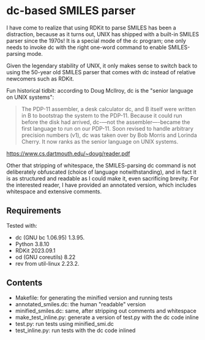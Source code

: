 dc-based SMILES parser
======================

I have come to realize that using RDKit to parse SMILES has been a
distraction, because as it turns out, UNIX has shipped with a built-in SMILES
parser since the 1970s! It is a special mode of the `dc` program; one only
needs to invoke dc with the right one-word command to enable SMILES-parsing
mode.

Given the legendary stability of UNIX, it only makes sense to switch back to
using the 50-year old SMILES parser that comes with dc instead of relative
newcomers such as RDKit.

Fun historical tidbit: according to Doug McIlroy, dc is the "senior language
on UNIX systems":

> The PDP-11 assembler, a desk calculator dc, and B itself were written in B
> to bootstrap the system to the PDP-11. Because it could run before the disk
> had arrived, dc-—not the assembler—-became the first language to run on our
> PDP-11. Soon revised to handle arbitrary precision numbers (v1), dc was
> taken over by Bob Morris and Lorinda Cherry. It now ranks as the senior
> language on UNIX systems.

https://www.cs.dartmouth.edu/~doug/reader.pdf

Other that stripping of whitespace, the SMILES-parsing dc command is not
deliberately obfuscated (choice of language notwithstanding), and in fact it
is as structured and readable as I could make it, even sacrificing brevity.
For the interested reader, I have provided an annotated version, which
includes whitespace and extensive comments.

Requirements
------------

Tested with:

- dc (GNU bc 1.06.95) 1.3.95.
- Python 3.8.10
- RDKit 2023.09.1
- od (GNU coreutils) 8.22
- rev from util-linux 2.23.2.

Contents
--------

- Makefile: for generating the minified version and running tests
- annotated_smiles.dc: the human "readable" version
- minified_smiles.dc: same, after stripping out comments and whitespace
- make_test_inline.py: generate a version of test.py with the dc code inline
- test.py: run tests using minified_smi.dc
- test_inline.py: run tests with the dc code inlined
